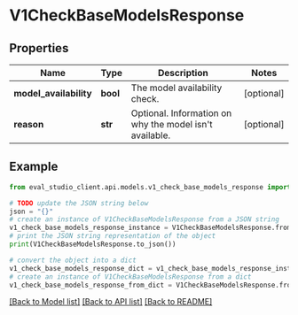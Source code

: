 # V1CheckBaseModelsResponse


## Properties

Name | Type | Description | Notes
------------ | ------------- | ------------- | -------------
**model_availability** | **bool** | The model availability check. | [optional] 
**reason** | **str** | Optional. Information on why the model isn&#39;t available. | [optional] 

## Example

```python
from eval_studio_client.api.models.v1_check_base_models_response import V1CheckBaseModelsResponse

# TODO update the JSON string below
json = "{}"
# create an instance of V1CheckBaseModelsResponse from a JSON string
v1_check_base_models_response_instance = V1CheckBaseModelsResponse.from_json(json)
# print the JSON string representation of the object
print(V1CheckBaseModelsResponse.to_json())

# convert the object into a dict
v1_check_base_models_response_dict = v1_check_base_models_response_instance.to_dict()
# create an instance of V1CheckBaseModelsResponse from a dict
v1_check_base_models_response_from_dict = V1CheckBaseModelsResponse.from_dict(v1_check_base_models_response_dict)
```
[[Back to Model list]](../README.md#documentation-for-models) [[Back to API list]](../README.md#documentation-for-api-endpoints) [[Back to README]](../README.md)


